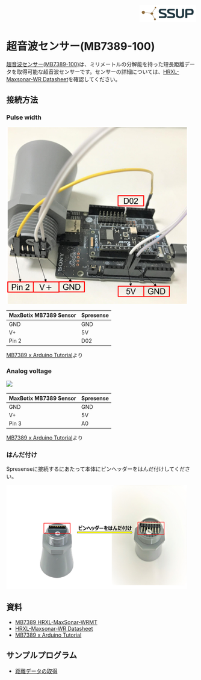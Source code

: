 <div align="right">
<a href="https://developer.sony.com/ja/develop/ssup/"><img src="../../images/SSUPLOGO2.png" width="150"></a>
</div>

# 超音波センサー(MB7389-100)

[超音波センサー(MB7389-100)](https://www.maxbotix.com/ultrasonic_sensors/mb7389.htm)は、ミリメートルの分解能を持った短長距離データを取得可能な超音波センサーです。センサーの詳細については、[HRXL-Maxsonar-WR Datasheet](https://maxbotix.com/pages/hrxl-maxsonar-wr-datasheet)を確認してください。

## 接続方法

### Pulse width

<div>
<img src="images/MB7389-pulse.png" width="480">
</div>

|MaxBotix MB7389 Sensor | Spresense |
|----|----|
|GND | GND|
|V+ | 5V |
|Pin 2 | D02 |

[MB7389 x Arduino Tutorial](https://maxbotix.com/blogs/blog/mb7389-x-arduino-tutorial-with-code-examples)より

### Analog voltage

<div>
<img src="images/MB7389-analog.png" width="480">
</div>

|MaxBotix MB7389 Sensor | Spresense |
|----|----|
|GND | GND|
|V+ | 5V |
|Pin 3 | A0 |

[MB7389 x Arduino Tutorial](https://maxbotix.com/blogs/blog/mb7389-x-arduino-tutorial-with-code-examples)より

### はんだ付け
Spresenseに接続するにあたって本体にピンヘッダーをはんだ付けしてください。

<div>
<img src="images/MB7389-100.png" width="480">
</div>

## 資料

- [MB7389 HRXL-MaxSonar-WRMT](https://maxbotix.com/products/mb7389)
- [HRXL-Maxsonar-WR Datasheet](https://maxbotix.com/pages/hrxl-maxsonar-wr-datasheet)
- [MB7389 x Arduino Tutorial](https://maxbotix.com/blogs/blog/mb7389-x-arduino-tutorial-with-code-examples)

## サンプルプログラム
- [距離データの取得](mb7389)

